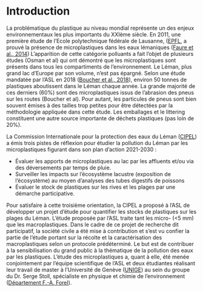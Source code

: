 # Introduction

La problématique du plastique au niveau mondial représente un des enjeux environnementaux les plus importants du XXIème siècle. En 2011, une première étude de l’Ecole polytechnique fédérale de Lausanne, ([EPFL](https://www.epfl.ch/about/), a prouvé la présence de microplastiques dans les eaux lémaniques ([Faure et al., 2014](faure_et_all)) L’apparition de cette catégorie polluants a fait l’objet de plusieurs études (Osman et al) qui ont démontré que les microplastiques sont présents dans tous les compartiments de l’environnement. Le Léman, plus grand lac d’Europe par son volume, n’est pas épargné. Selon une étude mandatée par l’ASL en 2018 ([Boucher et al., 2018](boucher_et_all)), environ 50 tonnes de plastiques aboutissent dans le Léman chaque année. La grande majorité de ces derniers (60%) sont des microplastiques issus de l’abrasion des pneus sur les routes (Boucher et al). Pour autant, les particules de pneus sont bien souvent émises à des tailles trop petites pour être détectées  par la méthodologie appliquée dans cette étude. Les emballages et le littering constituent une autre source importante de déchets plastiques (pas loin de  20%). 

La Commission Internationale pour la protection des eaux du Léman ([CIPEL](https://www.cipel.org/en/)) a émis trois pistes de réflexion pour étudier la pollution du Léman par les microplastiques figurant dans son plan d’action 2021-2030 : 
-	Évaluer les apports de microplastiques au lac par les affluents et/ou via des déversements par temps de pluie.
-	Surveiller les impacts sur l’écosystème lacustre (exposition de l’écosystème) au moyen d’analyses des tubes digestifs de poissons
-	Évaluer le stock de plastiques sur les rives et les plages par une démarche participative.

Pour satisfaire à cette troisième orientation, la CIPEL a proposé à l’ASL de développer un projet d’étude pour quantifier les stocks de plastiques sur les plages du Léman.
L’étude proposée par l’ASL traite tant les micro- (<5 mm) que les macroplastiques. Dans le cadre de ce projet de recherche dit participatif, la société civile a été mise à contribution et s’est vu confier la partie de l’étude portant sur la récolte et la caractérisation des macroplastiques selon un protocole prédéterminé. Le but est de contribuer à la sensibilisation du grand public à la thématique de la pollution des eaux par les plastiques.
L’étude des microplastiques a, quant à elle, été menée conjointement par l’équipe scientifique de l’ASL et deux étudiantes réalisant leur travail de master à l’Université de Genève ([UNIGE](https://www.unige.ch/)) au sein du groupe du Dr. Serge Stoll, spécialiste en physique et chimie de l’environnement ([Département F.-A. Forel](https://www.unige.ch/forel/)).
